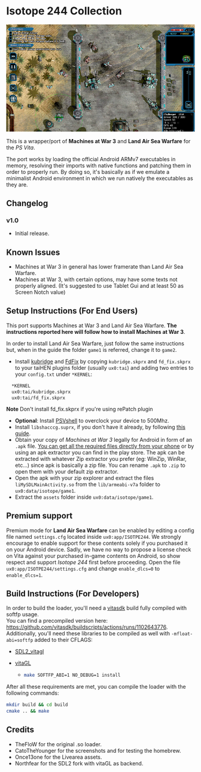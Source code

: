 # Isotope 244 Collection

<p align="center"><img src="./screenshots/game.png"></p>

This is a wrapper/port of <b>Machines at War 3</b> and <b>Land Air Sea Warfare</b> for the *PS Vita*.

The port works by loading the official Android ARMv7 executables in memory, resolving their imports with native functions and patching them in order to properly run.
By doing so, it's basically as if we emulate a minimalist Android environment in which we run natively the executables as they are.

## Changelog

### v1.0

- Initial release.

## Known Issues

- Machines at War 3 in general has lower framerate than Land Air Sea Warfare.
- Machines at War 3, with certain options, may have some texts not properly aligned. (It's suggested to use Tablet Gui and at least 50 as Screen Notch value)

## Setup Instructions (For End Users)

This port supports Machines at War 3 and Land Air Sea Warfare. <b>The instructions reported here will follow how to install Machines at War 3</b>.

In order to install Land Air Sea Warfare, just follow the same instructions but, when in the guide the folder `game1` is referred, change it to `game2`.

- Install [kubridge](https://github.com/bythos14/kubridge/releases/) and [FdFix](https://github.com/TheOfficialFloW/FdFix/releases/) by copying `kubridge.skprx` and `fd_fix.skprx` to your taiHEN plugins folder (usually `ux0:tai`) and adding two entries to your `config.txt` under `*KERNEL`:
  
```
  *KERNEL
  ux0:tai/kubridge.skprx
  ux0:tai/fd_fix.skprx
```

**Note** Don't install fd_fix.skprx if you're using rePatch plugin

- **Optional**: Install [PSVshell](https://github.com/Electry/PSVshell/releases) to overclock your device to 500Mhz.
- Install `libshacccg.suprx`, if you don't have it already, by following [this guide](https://samilops2.gitbook.io/vita-troubleshooting-guide/shader-compiler/extract-libshacccg.suprx).
- Obtain your copy of *Machines at War 3* legally for Android in form of an `.apk` file. [You can get all the required files directly from your phone](https://stackoverflow.com/questions/11012976/how-do-i-get-the-apk-of-an-installed-app-without-root-access) or by using an apk extractor you can find in the play store. The apk can be extracted with whatever Zip extractor you prefer (eg: WinZip, WinRar, etc...) since apk is basically a zip file. You can rename `.apk` to `.zip` to open them with your default zip extractor.
- Open the apk with your zip explorer and extract the files `liMySDLMainActivity.so` from the `lib/armeabi-v7a` folder to `ux0:data/isotope/game1`.
- Extract the `assets` folder inside `ux0:data/isotope/game1`.

## Premium support

Premium mode for <b>Land Air Sea Warfare</b> can be enabled by editing a config file named `settings.cfg` located inside `ux0:app/ISOTPE244`.
We strongly encourage to enable support for these contents solely if you purchased it on your Android device.
Sadly, we have no way to propose a license check on Vita against your purchased in-game contents on Android, so show respect and support *Isotope 244* first before proceeding.
Open the file `ux0:app/ISOTPE244/settings.cfg` and change `enable_dlcs=0` to `enable_dlcs=1`.

## Build Instructions (For Developers)

In order to build the loader, you'll need a [vitasdk](https://github.com/vitasdk) build fully compiled with softfp usage.  
You can find a precompiled version here: https://github.com/vitasdk/buildscripts/actions/runs/1102643776.  
Additionally, you'll need these libraries to be compiled as well with `-mfloat-abi=softfp` added to their CFLAGS:

- [SDL2_vitagl](https://github.com/Northfear/SDL/tree/vitagl)

- [vitaGL](https://github.com/Rinnegatamante/vitaGL)

  - ````bash
    make SOFTFP_ABI=1 NO_DEBUG=1 install
    ````

After all these requirements are met, you can compile the loader with the following commands:

```bash
mkdir build && cd build
cmake .. && make
```

## Credits

- TheFloW for the original .so loader.
- CatoTheYounger for the screenshots and for testing the homebrew.
- Once13one for the Livearea assets.
- Northfear for the SDL2 fork with vitaGL as backend.

